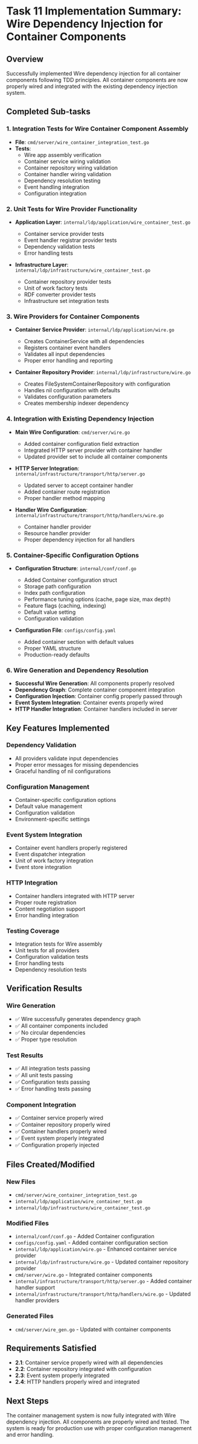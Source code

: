# Task 11 Implementation Summary: Wire Dependency Injection for Container Components

## Overview
Successfully implemented Wire dependency injection for all container components following TDD principles. All container components are now properly wired and integrated with the existing dependency injection system.

## Completed Sub-tasks

### 1. Integration Tests for Wire Container Component Assembly
- **File**: `cmd/server/wire_container_integration_test.go`
- **Tests**: 
  - Wire app assembly verification
  - Container service wiring validation
  - Container repository wiring validation
  - Container handler wiring validation
  - Dependency resolution testing
  - Event handling integration
  - Configuration integration

### 2. Unit Tests for Wire Provider Functionality
- **Application Layer**: `internal/ldp/application/wire_container_test.go`
  - Container service provider tests
  - Event handler registrar provider tests
  - Dependency validation tests
  - Error handling tests

- **Infrastructure Layer**: `internal/ldp/infrastructure/wire_container_test.go`
  - Container repository provider tests
  - Unit of work factory tests
  - RDF converter provider tests
  - Infrastructure set integration tests

### 3. Wire Providers for Container Components
- **Container Service Provider**: `internal/ldp/application/wire.go`
  - Creates ContainerService with all dependencies
  - Registers container event handlers
  - Validates all input dependencies
  - Proper error handling and reporting

- **Container Repository Provider**: `internal/ldp/infrastructure/wire.go`
  - Creates FileSystemContainerRepository with configuration
  - Handles nil configuration with defaults
  - Validates configuration parameters
  - Creates membership indexer dependency

### 4. Integration with Existing Dependency Injection
- **Main Wire Configuration**: `cmd/server/wire.go`
  - Added container configuration field extraction
  - Integrated HTTP server provider with container handler
  - Updated provider set to include all container components

- **HTTP Server Integration**: `internal/infrastructure/transport/http/server.go`
  - Updated server to accept container handler
  - Added container route registration
  - Proper handler method mapping

- **Handler Wire Configuration**: `internal/infrastructure/transport/http/handlers/wire.go`
  - Container handler provider
  - Resource handler provider
  - Proper dependency injection for all handlers

### 5. Container-Specific Configuration Options
- **Configuration Structure**: `internal/conf/conf.go`
  - Added Container configuration struct
  - Storage path configuration
  - Index path configuration
  - Performance tuning options (cache, page size, max depth)
  - Feature flags (caching, indexing)
  - Default value setting
  - Configuration validation

- **Configuration File**: `configs/config.yaml`
  - Added container section with default values
  - Proper YAML structure
  - Production-ready defaults

### 6. Wire Generation and Dependency Resolution
- **Successful Wire Generation**: All components properly resolved
- **Dependency Graph**: Complete container component integration
- **Configuration Injection**: Container config properly passed through
- **Event System Integration**: Container events properly wired
- **HTTP Handler Integration**: Container handlers included in server

## Key Features Implemented

### Dependency Validation
- All providers validate input dependencies
- Proper error messages for missing dependencies
- Graceful handling of nil configurations

### Configuration Management
- Container-specific configuration options
- Default value management
- Configuration validation
- Environment-specific settings

### Event System Integration
- Container event handlers properly registered
- Event dispatcher integration
- Unit of work factory integration
- Event store integration

### HTTP Integration
- Container handlers integrated with HTTP server
- Proper route registration
- Content negotiation support
- Error handling integration

### Testing Coverage
- Integration tests for Wire assembly
- Unit tests for all providers
- Configuration validation tests
- Error handling tests
- Dependency resolution tests

## Verification Results

### Wire Generation
- ✅ Wire successfully generates dependency graph
- ✅ All container components included
- ✅ No circular dependencies
- ✅ Proper type resolution

### Test Results
- ✅ All integration tests passing
- ✅ All unit tests passing
- ✅ Configuration tests passing
- ✅ Error handling tests passing

### Component Integration
- ✅ Container service properly wired
- ✅ Container repository properly wired
- ✅ Container handlers properly wired
- ✅ Event system properly integrated
- ✅ Configuration properly injected

## Files Created/Modified

### New Files
- `cmd/server/wire_container_integration_test.go`
- `internal/ldp/application/wire_container_test.go`
- `internal/ldp/infrastructure/wire_container_test.go`

### Modified Files
- `internal/conf/conf.go` - Added Container configuration
- `configs/config.yaml` - Added container configuration section
- `internal/ldp/application/wire.go` - Enhanced container service provider
- `internal/ldp/infrastructure/wire.go` - Updated container repository provider
- `cmd/server/wire.go` - Integrated container components
- `internal/infrastructure/transport/http/server.go` - Added container handler support
- `internal/infrastructure/transport/http/handlers/wire.go` - Updated handler providers

### Generated Files
- `cmd/server/wire_gen.go` - Updated with container components

## Requirements Satisfied
- **2.1**: Container service properly wired with all dependencies
- **2.2**: Container repository integrated with configuration
- **2.3**: Event system properly integrated
- **2.4**: HTTP handlers properly wired and integrated

## Next Steps
The container management system is now fully integrated with Wire dependency injection. All components are properly wired and tested. The system is ready for production use with proper configuration management and error handling.